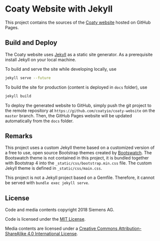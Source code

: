 # Coaty Website with Jekyll

This project contains the sources of the [Coaty website](https://coaty.io) hosted on GitHub Pages.

## Build and Deploy

The Coaty website uses [Jekyll](https://jekyllrb.com/) as a static site generator.
As a prerequisite install Jekyll on your local machine.

To build and serve the site while developing locally, use

```sh
jekyll serve --future
```

To build the site for production (content is deployed in `docs` folder), use

```sh
jekyll build
```

To deploy the generated website to GitHub, simply push the git project
to the remote repository at `https://github.com/coatyio/coaty-website` on the
`master` branch. Then, the GitHub Pages website will be updated automatically
from the `docs` folder.

## Remarks

This project uses a custom Jekyll theme based on a customized version of a
free to use, open source Bootstrap themes created by [Bootswatch](https://bootswatch.com/).
The Bootswatch theme is not contained in this project, it is bundled together with
Bootstrap 4 into the `_static/css/bootstrap.min.css` file. The custom Jekyll theme is defined
in `_static/css/main.css`.

This project is not a Jekyll project based on a Gemfile. Therefore, it cannot be
served with `bundle exec jekyll serve`.

## License

Code and media contents copyright 2018 Siemens AG.

Code is licensed under the [MIT License](https://opensource.org/licenses/MIT).

Media contents are licensed under a
[Creative Commons Attribution-ShareAlike 4.0 International License](http://creativecommons.org/licenses/by-sa/4.0/).
